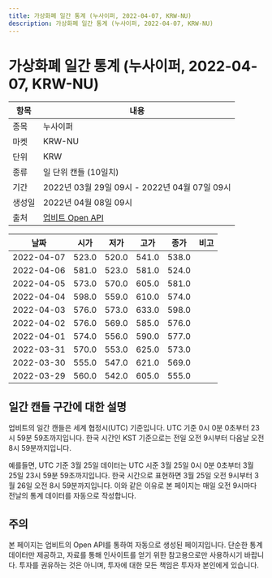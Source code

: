```yaml
---
title: 가상화폐 일간 통계 (누사이퍼, 2022-04-07, KRW-NU)
description: 가상화폐 일간 통계 (누사이퍼, 2022-04-07, KRW-NU)
---
```



가상화폐 일간 통계 (누사이퍼, 2022-04-07, KRW-NU)
===

|항목|내용|
|--|--|
|종목|누사이퍼|
|마켓|KRW-NU|
|단위|KRW|
|종류|일 단위 캔들 (10일치)|
|기간|2022년 03월 29일 09시 - 2022년 04월 07일 09시|
|생성일|2022년 04월 08일 09시|
|출처|[업비트 Open API](https://docs.upbit.com)|


|날짜|시가|저가|고가|종가|비고|
|--|--|--|--|--|--|
|2022-04-07|523.0|520.0|541.0|538.0|    |
|2022-04-06|581.0|523.0|581.0|524.0|    |
|2022-04-05|573.0|570.0|605.0|581.0|    |
|2022-04-04|598.0|559.0|610.0|574.0|    |
|2022-04-03|576.0|573.0|633.0|598.0|    |
|2022-04-02|576.0|569.0|585.0|576.0|    |
|2022-04-01|574.0|556.0|590.0|577.0|    |
|2022-03-31|570.0|553.0|625.0|573.0|    |
|2022-03-30|555.0|547.0|621.0|569.0|    |
|2022-03-29|560.0|542.0|605.0|555.0|    |


일간 캔들 구간에 대한 설명
---


업비트의 일간 캔들은 세계 협정시(UTC) 기준입니다. 
UTC 기준 0시 0분 0초부터 23시 59분 59초까지입니다. 
한국 시간인 KST 기준으로는 전일 오전 9시부터 다음날 오전 8시 59분까지입니다. 


예를들면, UTC 기준 3월 25일 데이터는 UTC 시준 3월 25일 0시 0분 0초부터 3월 25일 23시 59분 59초까지입니다. 
한국 시간으로 표현하면 3월 25일 오전 9시부터 3월 26일 오전 8시 59분까지입니다. 
이와 같은 이유로 본 페이지는 매일 오전 9시마다 전날의 통계 데이터를 자동으로 작성합니다. 


주의
---


본 페이지는 업비트의 Open API를 통하여 자동으로 생성된 페이지입니다. 
단순한 통계 데이터만 제공하고, 자료를 통해 인사이트를 얻기 위한 참고용으로만 사용하시기 바랍니다. 
투자를 권유하는 것은 아니며, 투자에 대한 모든 책임은 투자자 본인에게 있습니다. 
